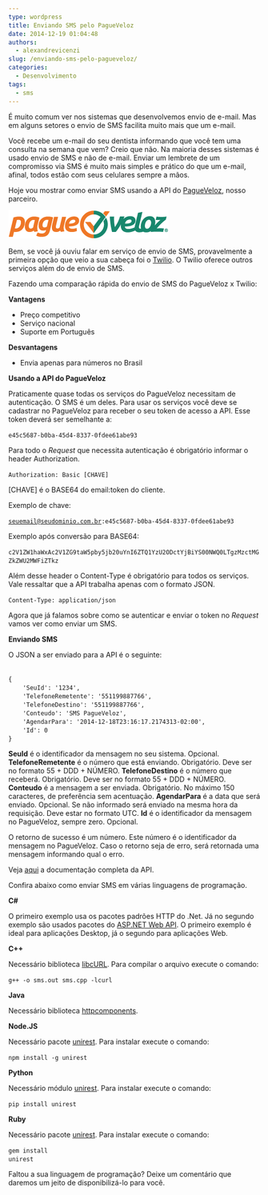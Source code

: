 ```yaml
---
type: wordpress
title: Enviando SMS pelo PagueVeloz
date: 2014-12-19 01:04:48
authors:
  - alexandrevicenzi
slug: /enviando-sms-pelo-pagueveloz/
categories:
  - Desenvolvimento
tags:
  - sms
---
```


É muito comum ver nos sistemas que desenvolvemos envio de e-mail. Mas em alguns setores o envio de SMS facilita muito mais que um e-mail.

Você recebe um e-mail do seu dentista informando que você tem uma consulta na semana que vem? Creio que não. Na maioria desses sistemas é usado envio de SMS e não de e-mail. Enviar um lembrete de um compromisso via SMS é muito mais simples e prático do que um e-mail, afinal, todos estão com seus celulares sempre a mãos.

Hoje vou mostrar como enviar SMS usando a API do <a href="https://www.pagueveloz.com.br/">PagueVeloz</a>, nosso parceiro.

<img class="aligncenter" src="/images/wp-content/uploads/2014/12/logo-pagueveloz-topo_03.png" alt="PagueVeloz" />

Bem, se você já ouviu falar em serviço de envio de SMS, provavelmente a primeira opção que veio a sua cabeça foi o <a href="https://www.twilio.com/">Twilio</a>. O Twilio oferece outros serviços além do de envio de SMS.

Fazendo uma comparação rápida do envio de SMS do PagueVeloz x Twilio:

<strong>Vantagens</strong>
<ul>
	<li>Preço competitivo</li>
	<li>Serviço nacional</li>
	<li>Suporte em Português</li>
</ul>
<strong>Desvantagens</strong>
<ul>
	<li>Envia apenas para números no Brasil</li>
</ul>

<strong>Usando a API do PagueVeloz</strong>

Praticamente quase todas os serviços do PagueVeloz necessitam de autenticação. O SMS é um deles.
Para usar os serviços você deve se cadastrar no PagueVeloz para receber o seu token de acesso a API. Esse token deverá ser semelhante a:

<code>e45c5687-b0ba-45d4-8337-0fdee61abe93</code>

Para todo o <em>Request</em> que necessita autenticação é obrigatório informar o header Authorization.

<code>Authorization: Basic [CHAVE]</code>

[CHAVE] é o BASE64 do email:token do cliente.

Exemplo de chave:

<code>seuemail@seudominio.com.br:e45c5687-b0ba-45d4-8337-0fdee61abe93</code>

Exemplo após conversão para BASE64:

<code>c2V1ZW1haWxAc2V1ZG9taW5pby5jb20uYnI6ZTQ1YzU2ODctYjBiYS00NWQ0LTgzMzctMGZkZWU2MWFiZTkz</code>

Além desse header o Content-Type é obrigatório para todos os serviços. Vale ressaltar que a API trabalha apenas com o formato JSON.

<code>Content-Type: application/json</code>

Agora que já falamos sobre como se autenticar e enviar o token no <em>Request</em> vamos ver como enviar um SMS.

<strong>Enviando SMS</strong>

O JSON a ser enviado para a API é o seguinte:

<code>
{
    'SeuId': '1234',
    'TelefoneRemetente': '551199887766',
    'TelefoneDestino': '551199887766',
    'Conteudo': 'SMS PagueVeloz',
    'AgendarPara': '2014-12-18T23:16:17.2174313-02:00',
    'Id': 0
}
</code>

<strong>SeuId</strong> é o identificador da mensagem no seu sistema. Opcional.
<strong>TelefoneRemetente</strong> é o número que está enviando. Obrigatório. Deve ser no formato 55 + DDD + NÚMERO.
<strong>TelefoneDestino</strong> é o número que receberá. Obrigatório. Deve ser no formato 55 + DDD + NÚMERO.
<strong>Conteudo</strong> é a mensagem a ser enviada. Obrigatório. No máximo 150 caracteres, de preferência sem acentuação.
<strong>AgendarPara</strong> é a data que será enviado. Opcional. Se não informado será enviado na mesma hora da requisição. Deve estar no formato UTC.
<strong>Id</strong> é o identificador da mensagem no PagueVeloz, sempre zero. Opcional.

O retorno de sucesso é um número. Este número é o identificador da mensagem no PagueVeloz.
Caso o retorno seja de erro, será retornada uma mensagem informando qual o erro.

Veja <a href="https://www.pagueveloz.com.br/help" target="_blank">aqui</a> a documentação completa da API.

Confira abaixo como enviar SMS em várias linguagens de programação.

<strong>C#</strong>

O primeiro exemplo usa os pacotes padrões HTTP do .Net. Já no segundo exemplo são usados pacotes do <a href="http://www.asp.net/web-api" target="_blank">ASP.NET Web API</a>. O primeiro exemplo é ideal para aplicações Desktop, já o segundo para aplicações Web.

<script src="//gistfy-app.herokuapp.com/github/ButecoOpenSource/sms-pagueveloz/csharp/sms-console.cs" type="text/javascript"></script><script src="//gistfy-app.herokuapp.com/github/ButecoOpenSource/sms-pagueveloz/csharp/sms-webapi.cs" type="text/javascript"></script>

<strong>C++</strong>

Necessário biblioteca <a href="http://curl.haxx.se/libcurl/" target="_blank">libcURL</a>. Para compilar o arquivo execute o comando:

<code>g++ -o sms.out sms.cpp -lcurl</code>

<script src="//gistfy-app.herokuapp.com/github/ButecoOpenSource/sms-pagueveloz/cpp/sms.cpp" type="text/javascript"></script>

<strong>Java</strong>

Necessário biblioteca <a href="http://hc.apache.org/httpcomponents-client-ga/" target="_blank">httpcomponents</a>.

<script src="//gistfy-app.herokuapp.com/github/ButecoOpenSource/sms-pagueveloz/java/sms.java" type="text/javascript"></script>

<strong>Node.JS</strong>

Necessário pacote <a href="http://unirest.io/nodejs.html" target="_blank">unirest</a>. Para instalar execute o comando:

<code>npm install -g unirest</code>

<script src="//gistfy-app.herokuapp.com/github/ButecoOpenSource/sms-pagueveloz/nodejs/sms.js" type="text/javascript"></script>

<strong>Python</strong>

Necessário módulo <a href="http://unirest.io/python.html" target="_blank">unirest</a>. Para instalar execute o comando:

<code>pip install unirest</code>

<script src="//gistfy-app.herokuapp.com/github/ButecoOpenSource/sms-pagueveloz/python/sms.py" type="text/javascript"></script>

<strong>Ruby</strong>

Necessário pacote <a href="http://unirest.io/ruby.html" target="_blank">unirest</a>. Para instalar execute o comando:

<code>gem install unirest</code><script src="//gistfy-app.herokuapp.com/github/ButecoOpenSource/sms-pagueveloz/ruby/sms.rb" type="text/javascript"></script>

Faltou a sua linguagem de programação? Deixe um comentário que daremos um jeito de disponibilizá-lo para você.